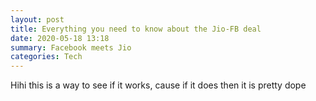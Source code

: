 ```yaml
---
layout: post
title: Everything you need to know about the Jio-FB deal
date: 2020-05-18 13:18
summary: Facebook meets Jio
categories: Tech
---
```


Hihi this is a way to see if it works, cause if it does then it is pretty dope
